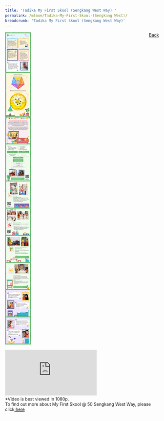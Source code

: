 ```yaml
---
title: 'Tadika My First Skool (Sengkang West Way) '
permalink: /mlmoe/Tadika-My-First-Skool-(Sengkang West)/
breadcrumb: 'Tadika My First Skool (Sengkang West Way)'
---
```

<a href="/gallery/pameran-bahasa-melayu-malay-language-exhibitions-c/preschool/" style="float:right;">Back</a>
<img src="/images/ML-MYFIRSTSKOOL-Poster.jpg"> <br/>
<div class="video-container">
  <iframe src="https://www.youtube.com/embed/videoseries?list=PLkGsSSJG4KLJgZfFVW0qcTQtzzK-D2IAW" frameborder="0" allow="accelerometer; autoplay; encrypted-media; gyroscope; picture-in-picture" allowfullscreen></iframe></div>
*Video is best viewed in 1080p.<br/>
 To find out more about My First Skool @ 50 Sengkang West Way, please click<a href="https://www.myfirstskool.com/centre/SWC?utm_medium=feature&utm_source=mtl-symposium&utm_campaign=registration-2020-21&utm_content=swc-page" target="_blank"> here</a>
<div class="btntop"><a href="#top" style="text-decoration:none;"><span style="color:white"><b>Top</b></span></a></div>
